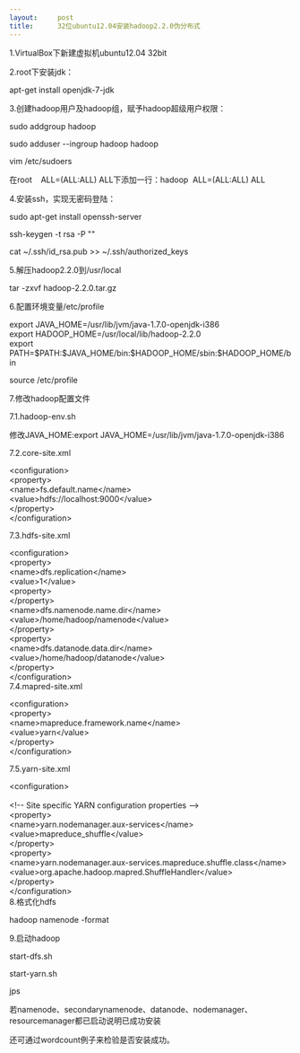 ```yaml
---
layout:     post
title:      32位ubuntu12.04安装hadoop2.2.0伪分布式
---
```

<div id="article_content" class="article_content clearfix csdn-tracking-statistics" data-pid="blog" data-mod="popu_307" data-dsm="post">
								            <link rel="stylesheet" href="https://csdnimg.cn/release/phoenix/template/css/ck_htmledit_views-f76675cdea.css">
						<div class="htmledit_views" id="content_views">
                
<p>1.VirtualBox下新建虚拟机ubuntu12.04 32bit</p>
<p>2.root下安装jdk：</p>
<p>apt-get install openjdk-7-jdk<br></p>
<p>3.创建hadoop用户及hadoop组，赋予hadoop超级用户权限：</p>
<p>sudo addgroup hadoop</p>
<p>sudo adduser --ingroup hadoop hadoop</p>
<p>vim /etc/sudoers</p>
<p>在root    ALL=(ALL:ALL) ALL下添加一行：hadoop  ALL=(ALL:ALL) ALL<br></p>
<p>4.安装ssh，实现无密码登陆：</p>
<p>sudo apt-get install openssh-server</p>
<p>ssh-keygen -t rsa -P ""</p>
<p>cat ~/.ssh/id_rsa.pub &gt;&gt; ~/.ssh/authorized_keys</p>
<p>5.解压hadoop2.2.0到/usr/local</p>
<p>tar -zxvf hadoop-2.2.0.tar.gz</p>
<p>6.配置环境变量/etc/profile</p>
<p>export JAVA_HOME=/usr/lib/jvm/java-1.7.0-openjdk-i386<br>
export HADOOP_HOME=/usr/local/lib/hadoop-2.2.0<br>
export PATH=$PATH:$JAVA_HOME/bin:$HADOOP_HOME/sbin:$HADOOP_HOME/bin</p>
<p>source /etc/profile<br></p>
<p>7.修改hadoop配置文件</p>
<p>7.1.hadoop-env.sh</p>
<p>修改JAVA_HOME:export JAVA_HOME=/usr/lib/jvm/java-1.7.0-openjdk-i386</p>
<p>7.2.core-site.xml</p>
<p>&lt;configuration&gt;<br>
&lt;property&gt;<br>
&lt;name&gt;fs.default.name&lt;/name&gt;<br>
&lt;value&gt;hdfs://localhost:9000&lt;/value&gt;<br>
&lt;/property&gt;<br>
&lt;/configuration&gt;</p>
<p>7.3.hdfs-site.xml</p>
<p>&lt;configuration&gt;<br>
&lt;property&gt;<br>
&lt;name&gt;dfs.replication&lt;/name&gt;<br>
&lt;value&gt;1&lt;/value&gt;<br>
&lt;property&gt;<br>
&lt;/property&gt;<br>
&lt;name&gt;dfs.namenode.name.dir&lt;/name&gt;<br>
&lt;value&gt;/home/hadoop/namenode&lt;/value&gt;<br>
&lt;/property&gt;<br>
&lt;property&gt;<br>
&lt;name&gt;dfs.datanode.data.dir&lt;/name&gt;<br>
&lt;value&gt;/home/hadoop/datanode&lt;/value&gt;<br>
&lt;/property&gt;<br>
&lt;/configuration&gt;<br>
7.4.mapred-site.xml</p>
<p>&lt;configuration&gt;<br>
&lt;property&gt;<br>
&lt;name&gt;mapreduce.framework.name&lt;/name&gt;<br>
&lt;value&gt;yarn&lt;/value&gt;<br>
&lt;/property&gt;<br>
&lt;/configuration&gt;</p>
<p>7.5.yarn-site.xml</p>
<p>&lt;configuration&gt;<br><br>
&lt;!-- Site specific YARN configuration properties --&gt;<br>
&lt;property&gt;<br>
&lt;name&gt;yarn.nodemanager.aux-services&lt;/name&gt;<br>
&lt;value&gt;mapreduce_shuffle&lt;/value&gt;<br>
&lt;/property&gt;<br>
&lt;property&gt;<br>
&lt;name&gt;yarn.nodemanager.aux-services.mapreduce.shuffle.class&lt;/name&gt;<br>
&lt;value&gt;org.apache.hadoop.mapred.ShuffleHandler&lt;/value&gt;<br>
&lt;/property&gt;<br>
&lt;/configuration&gt;<br>
8.格式化hdfs</p>
<p>hadoop namenode -format</p>
<p>9.启动hadoop</p>
<p>start-dfs.sh</p>
<p>start-yarn.sh</p>
<p>jps</p>
<p>若namenode、secondarynamenode、datanode、nodemanager、resourcemanager都已启动说明已成功安装</p>
<p>还可通过wordcount例子来检验是否安装成功。<br></p>
            </div>
                </div>